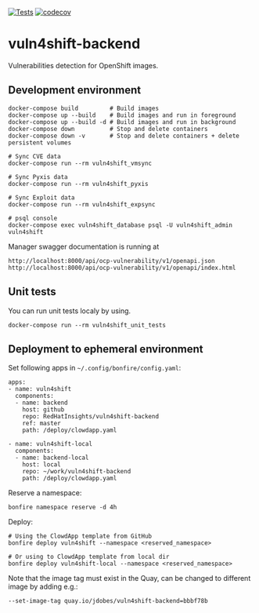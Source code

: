 [![Tests](https://github.com/RedHatInsights/vuln4shift-backend/actions/workflows/run_tests.yaml/badge.svg)](https://github.com/RedHatInsights/vuln4shift-backend/actions/workflows/run_tests.yaml)
[![codecov](https://codecov.io/gh/RedHatInsights/vuln4shift-backend/branch/master/graph/badge.svg)](https://codecov.io/gh/RedHatInsights/vuln4shift-backend)

# vuln4shift-backend
Vulnerabilities detection for OpenShift images.

## Development environment


    docker-compose build         # Build images
    docker-compose up --build    # Build images and run in foreground
    docker-compose up --build -d # Build images and run in background
    docker-compose down          # Stop and delete containers
    docker-compose down -v       # Stop and delete containers + delete persistent volumes

    # Sync CVE data
    docker-compose run --rm vuln4shift_vmsync

    # Sync Pyxis data
    docker-compose run --rm vuln4shift_pyxis

    # Sync Exploit data
    docker-compose run --rm vuln4shift_expsync

    # psql console
    docker-compose exec vuln4shift_database psql -U vuln4shift_admin vuln4shift

Manager swagger documentation is running at
```
http://localhost:8000/api/ocp-vulnerability/v1/openapi.json
http://localhost:8000/api/ocp-vulnerability/v1/openapi/index.html
```

## Unit tests
You can run unit tests localy by using.
```
docker-compose run --rm vuln4shift_unit_tests
```

## Deployment to ephemeral environment

Set following apps in `~/.config/bonfire/config.yaml`:

    apps:
    - name: vuln4shift
      components:
      - name: backend
        host: github
        repo: RedHatInsights/vuln4shift-backend
        ref: master
        path: /deploy/clowdapp.yaml

    - name: vuln4shift-local
      components:
      - name: backend-local
        host: local
        repo: ~/work/vuln4shift-backend
        path: /deploy/clowdapp.yaml

Reserve a namespace:

    bonfire namespace reserve -d 4h

Deploy:

    # Using the ClowdApp template from GitHub
    bonfire deploy vuln4shift --namespace <reserved_namespace>

    # Or using to ClowdApp template from local dir
    bonfire deploy vuln4shift-local --namespace <reserved_namespace>

Note that the image tag must exist in the Quay, can be changed to different image by adding e.g.:

    --set-image-tag quay.io/jdobes/vuln4shift-backend=bbbf78b


